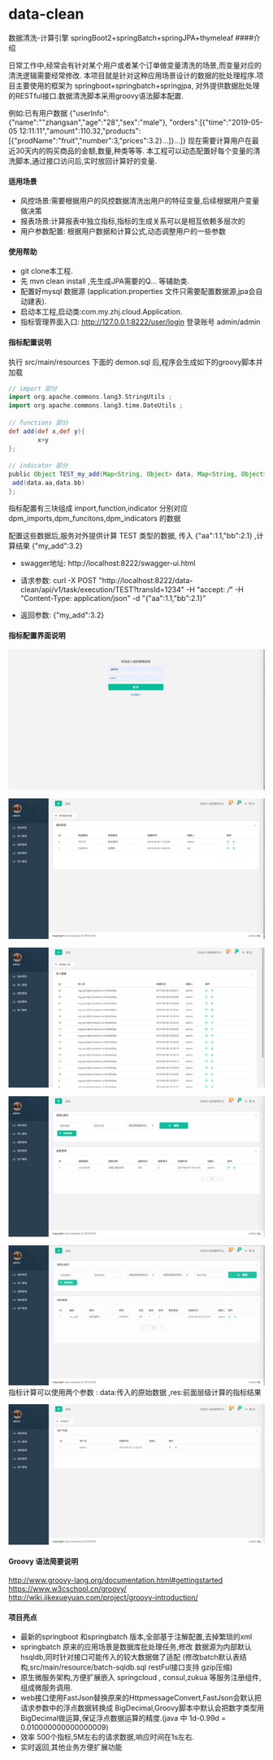 # data-clean
数据清洗-计算引擎
springBoot2+springBatch+springJPA+thymeleaf
####介绍

日常工作中,经常会有针对某个用户或者某个订单做变量清洗的场景,而变量对应的清洗逻辑需要经常修改.
本项目就是针对这种应用场景设计的数据的批处理程序.项目主要使用的框架为 springboot+springbatch+springjpa,
对外提供数据批处理的RESTful接口.数据清洗脚本采用groovy语法脚本配置.

例如:已有用户数据 {"userInfo":{"name":""zhangsan","age":"28","sex":"male"},
"orders":[{"time":"2019-05-05 12:11:11","amount":110.32,"products":[{"prodName":"fruit","number":3,"prices":3.2}...]}...]}
现在需要计算用户在最近30天内的购买商品的金额,数量,种类等等.
本工程可以动态配置好每个变量的清洗脚本,通过接口访问后,实时放回计算好的变量.

#### 适用场景
- 风控场景:需要根据用户的风控数据清洗出用户的特征变量,后续根据用户变量做决策
- 报表场景:计算报表中独立指标,指标的生成关系可以是相互依赖多层次的
- 用户参数配置: 根据用户数据和计算公式,动态调整用户的一些参数

#### 使用帮助
- git clone本工程.
- 先 mvn clean install ,先生成JPA需要的Q... 等辅助类.
- 配置好mysql 数据源 (application.properties 文件只需要配置数据源,jpa会自动建表). 
- 启动本工程,启动类:com.my.zhj.cloud.Application.
- 指标管理界面入口: http://127.0.0.1:8222/user/login  登录账号 admin/admin


#### 指标配置说明

执行 src/main/resources 下面的 demon.sql 后,程序会生成如下的groovy脚本并加载
```groovy
// import 部分
import org.apache.commons.lang3.StringUtils ;
import org.apache.commons.lang3.time.DateUtils ;

// functions 部分
def add(def x,def y){
        x+y
};

// indicator 部分
public Object TEST_my_add(Map<String, Object> data, Map<String, Object> res){ 
 add(data.aa,data.bb) 
};
```
指标配置有三块组成
import,function,indicator 分别对应 dpm_imports,dpm_funcitons,dpm_indicators 的数据

配置这些数据后,服务对外提供计算 TEST 类型的数据, 传入 {"aa":1.1,"bb":2.1} ,计算结果 {"my_add":3.2}

- swagger地址:
http://localhost:8222/swagger-ui.html

- 请求参数:
curl -X POST "http://localhost:8222/data-clean/api/v1/task/execution/TEST?transId=1234" -H "accept: */*" -H "Content-Type: application/json" -d "{\"aa\":1.1,\"bb\":2.1}"
- 返回参数:
{"my_add":3.2}

#### 指标配置界面说明

![登录](https://github.com/zj41545423/data-clean/blob/master/src/main/resources/static/img/manageImage/login.png)

![指标类型管理](https://github.com/zj41545423/data-clean/blob/master/src/main/resources/static/img/manageImage/dpmType.png)

![指标导入类管理](https://github.com/zj41545423/data-clean/blob/master/src/main/resources/static/img/manageImage/import.png)

![指标函数管理](https://github.com/zj41545423/data-clean/blob/master/src/main/resources/static/img/manageImage/function.png)

![指标管理](https://github.com/zj41545423/data-clean/blob/master/src/main/resources/static/img/manageImage/indicator.png)
指标计算可以使用两个参数 : data:传入的原始数据 ,res:前面层级计算的指标结果 

![用户管理](https://github.com/zj41545423/data-clean/blob/master/src/main/resources/static/img/manageImage/user.png)



#### Groovy 语法简要说明
http://www.groovy-lang.org/documentation.html#gettingstarted <BR>
https://www.w3cschool.cn/groovy/ <BR>
http://wiki.jikexueyuan.com/project/groovy-introduction/



#### 项目亮点
- 最新的springboot 和springbatch 版本,全部基于注解配置,去掉繁琐的xml
- springbatch 原来的应用场景是数据库批处理任务,修改 数据源为内部默认hsqldb,同时针对接口可能传入的较大数据做了适配
(修改batch默认表结构,src/main/resource/batch-sqldb.sql restFul接口支持 gzip压缩)
- 原生微服务架构,方便扩展嵌入 springcloud , consul,zukua 等服务注册组件,组成微服务调用.
- web接口使用FastJson替换原来的HttpmessageConvert,FastJson会默认把请求参数中的浮点数据转换成 BigDecimal,Groovy脚本中默认会把数字类型用BigDecimal做运算,保证浮点数据运算的精度.(java 中 1d-0.99d = 0.010000000000000009)
- 效率 500个指标,5M左右的请求数据,响应时间在1s左右.
- 实时返回,其他业务方便扩展功能